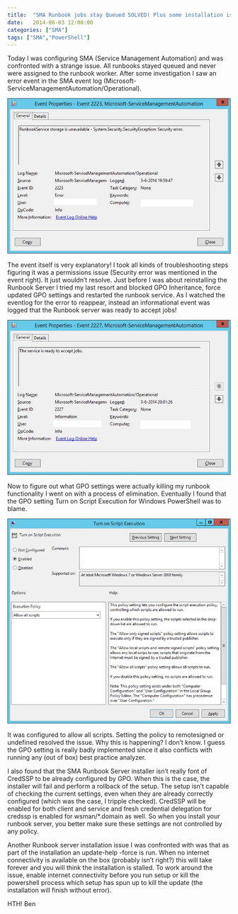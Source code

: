 ```yaml
---
title:  "SMA Runbook jobs stay Queued SOLVED! Plus some installation issues SOLVED as well!"
date:   2014-06-03 12:00:00
categories: ["SMA"]
tags: ["SMA","PowerShell"]
---
```

Today I was configuring SMA (Service Management Automation) and was confronted with a strange issue. All runbooks stayed queued and never were assigned to the runbook worker. After some investigation I saw an error event in the SMA event log (Microsoft-ServiceManagementAutomation/Operational).

![](/images/2014-06/smaserviceerror.jpg)

The event itself is very explanatory!
I took all kinds of troubleshooting steps figuring it was a permissions issue (Security error was mentioned in the event right).
It just wouldn’t resolve. Just before I was about reinstalling the Runbook Server I tried my last resort and blocked GPO Inheritance, force updated GPO settings and restarted the runbook service. As I watched the eventlog for the error to reappear, instead an informational event was logged that the Runbook server was ready to accept jobs!

![](/images/2014-06/smaserviceready.jpg)

Now to figure out what GPO settings were actually killing my runbook functionality I went on with a process of elimination. Eventually I found that the GPO setting Turn on Script Execution for Windows PowerShell was to blame.

![](/images/2014-06/gposcriptexecution.jpg)

It was configured to allow all scripts. Setting the policy to remotesigned or undefined resolved the issue. Why this is happening? I don’t know. I guess the GPO setting is really badly implemented since it also conflicts with running any (out of box) best practice analyzer.

I also found that the SMA Runbook Server installer isn’t really font of CredSSP to be already configured by GPO. When this is the case, the installer will fail and perform a rollback of the setup. The setup isn’t capable of checking the current settings, even when they are already correctly configured (which was the case, I tripple checked). CredSSP will be enabled for both client and service and fresh credential delegation for credssp is enabled for wsman/*.domain as well. So when you install your runbook server, you better make sure these settings are not controlled by any policy.

Another Runbook server installation issue I was confronted with was that as part of the installation an update-help -force is run. When no internet connectivity is available on the box (probably isn’t right?) this will take forever and you will think the installation is stalled. To work around the issue, enable internet connectivity before you run setup or kill the powershell process which setup has spun up to kill the update (the installation will finish without error).

HTH! Ben